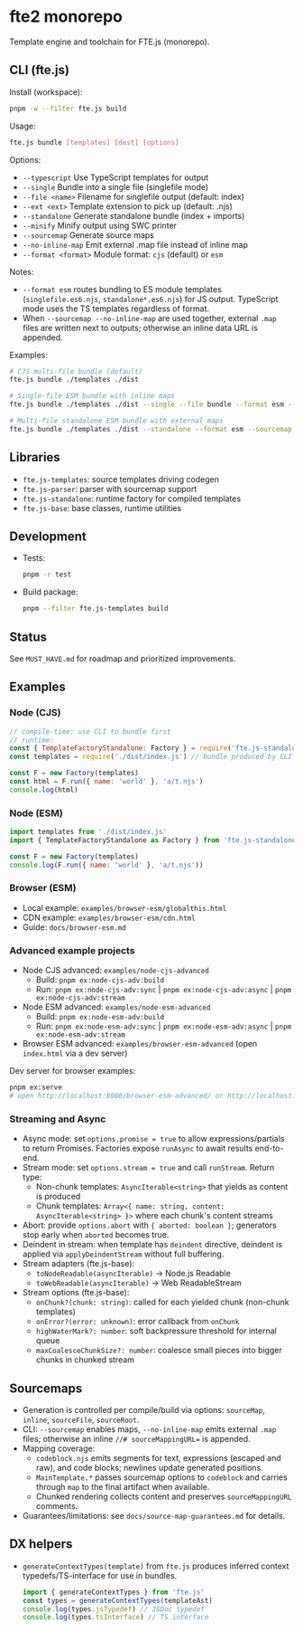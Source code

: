# fte2 monorepo

Template engine and toolchain for FTE.js (monorepo).

## CLI (fte.js)

Install (workspace):

```bash
pnpm -w --filter fte.js build
```

Usage:

```bash
fte.js bundle [templates] [dest] [options]
```

Options:

- `--typescript`       Use TypeScript templates for output
- `--single`           Bundle into a single file (singlefile mode)
- `--file <name>`      Filename for singlefile output (default: index)
- `--ext <ext>`        Template extension to pick up (default: .njs)
- `--standalone`       Generate standalone bundle (index + imports)
- `--minify`           Minify output using SWC printer
- `--sourcemap`        Generate source maps
- `--no-inline-map`    Emit external .map file instead of inline map
- `--format <format>`  Module format: `cjs` (default) or `esm`

Notes:
- `--format esm` routes bundling to ES module templates (`singlefile.es6.njs`, `standalone*.es6.njs`) for JS output. TypeScript mode uses the TS templates regardless of format.
- When `--sourcemap --no-inline-map` are used together, external `.map` files are written next to outputs; otherwise an inline data URL is appended.

Examples:

```bash
# CJS multi-file bundle (default)
fte.js bundle ./templates ./dist

# Single-file ESM bundle with inline maps
fte.js bundle ./templates ./dist --single --file bundle --format esm --sourcemap

# Multi-file standalone ESM bundle with external maps
fte.js bundle ./templates ./dist --standalone --format esm --sourcemap --no-inline-map
```

## Libraries

- `fte.js-templates`: source templates driving codegen
- `fte.js-parser`: parser with sourcemap support
- `fte.js-standalone`: runtime factory for compiled templates
- `fte.js-base`: base classes, runtime utilities

## Development

- Tests:
  ```bash
  pnpm -r test
  ```
- Build package:
  ```bash
  pnpm --filter fte.js-templates build
  ```

## Status

See `MUST_HAVE.md` for roadmap and prioritized improvements.

## Examples

### Node (CJS)

```js
// compile-time: use CLI to bundle first
// runtime:
const { TemplateFactoryStandalone: Factory } = require('fte.js-standalone/dist/TemplateFactoryStandalone.js')
const templates = require('./dist/index.js') // bundle produced by CLI

const F = new Factory(templates)
const html = F.run({ name: 'world' }, 'a/t.njs')
console.log(html)
```

### Node (ESM)

```js
import templates from './dist/index.js'
import { TemplateFactoryStandalone as Factory } from 'fte.js-standalone/dist/TemplateFactoryStandalone.js'

const F = new Factory(templates)
console.log(F.run({ name: 'world' }, 'a/t.njs'))
```

### Browser (ESM)

- Local example: `examples/browser-esm/globalthis.html`
- CDN example: `examples/browser-esm/cdn.html`
- Guide: `docs/browser-esm.md`

### Advanced example projects

- Node CJS advanced: `examples/node-cjs-advanced`
  - Build: `pnpm ex:node-cjs-adv:build`
  - Run: `pnpm ex:node-cjs-adv:sync` | `pnpm ex:node-cjs-adv:async` | `pnpm ex:node-cjs-adv:stream`
- Node ESM advanced: `examples/node-esm-advanced`
  - Build: `pnpm ex:node-esm-adv:build`
  - Run: `pnpm ex:node-esm-adv:sync` | `pnpm ex:node-esm-adv:async` | `pnpm ex:node-esm-adv:stream`
- Browser ESM advanced: `examples/browser-esm-advanced` (open `index.html` via a dev server)

Dev server for browser examples:

```bash
pnpm ex:serve
# open http://localhost:8080/browser-esm-advanced/ or http://localhost:8080/browser-esm/stream.html
```

### Streaming and Async

- Async mode: set `options.promise = true` to allow expressions/partials to return Promises. Factories expose `runAsync` to await results end-to-end.
- Stream mode: set `options.stream = true` and call `runStream`. Return type:
  - Non-chunk templates: `AsyncIterable<string>` that yields as content is produced
  - Chunk templates: `Array<{ name: string, content: AsyncIterable<string> }>` where each chunk's content streams
- Abort: provide `options.abort` with `{ aborted: boolean }`; generators stop early when `aborted` becomes true.
- Deindent in stream: when template has `deindent` directive, deindent is applied via `applyDeindentStream` without full buffering.
- Stream adapters (fte.js-base):
  - `toNodeReadable(asyncIterable)` -> Node.js Readable
  - `toWebReadable(asyncIterable)` -> Web ReadableStream
- Stream options (fte.js-base):
  - `onChunk?(chunk: string)`: called for each yielded chunk (non-chunk templates)
  - `onError?(error: unknown)`: error callback from `onChunk`
  - `highWaterMark?: number`: soft backpressure threshold for internal queue
  - `maxCoalesceChunkSize?: number`: coalesce small pieces into bigger chunks in chunked stream

## Sourcemaps

- Generation is controlled per compile/build via options: `sourceMap`, `inline`, `sourceFile`, `sourceRoot`.
- CLI: `--sourcemap` enables maps, `--no-inline-map` emits external `.map` files; otherwise an inline `//# sourceMappingURL=` is appended.
- Mapping coverage:
  - `codeblock.njs` emits segments for text, expressions (escaped and raw), and code blocks; newlines update generated positions.
  - `MainTemplate.*` passes sourcemap options to `codeblock` and carries through `map` to the final artifact when available.
  - Chunked rendering collects content and preserves `sourceMappingURL` comments.
- Guarantees/limitations: see `docs/source-map-guarantees.md` for details.

## DX helpers

- `generateContextTypes(template)` from `fte.js` produces inferred context typedefs/TS-interface for use in bundles.
  ```ts
  import { generateContextTypes } from 'fte.js'
  const types = generateContextTypes(templateAst)
  console.log(types.jsTypedef) // JSDoc typedef
  console.log(types.tsInterface) // TS interface
  ```
